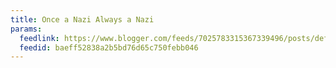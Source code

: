 ```yaml
---
title: Once a Nazi Always a Nazi
params:
  feedlink: https://www.blogger.com/feeds/7025783315367339496/posts/default
  feedid: baeff52838a2b5bd76d65c750febb046
---
```

